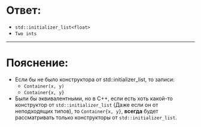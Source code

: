# Ответ:
- `std::initializer_list<float>`
- `Two ints`
---

# Пояснение:
- Если бы не было конструктора от std::initializer_list, то записи:
    - `Container(x, y)`
    - `Container{x, y}`
- Были бы эквивалентными, но в C++, если есть хоть какой-то конструктор от `std::initializer_list` (Даже если он от неподходящих типов), то `Container{x, y}`, **всегда** будет рассматривать только конструкторы от `std::initializer_list`.
